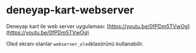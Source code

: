 # deneyap-kart-webserver
Deneyap kart ile web server uygulaması: [https://youtu.be/0fPDm5TVwOg](https://youtu.be/0fPDm5TVwOg)

Oled ekranı olanlar `webserver_oled`klasörünü kullanabilir.
